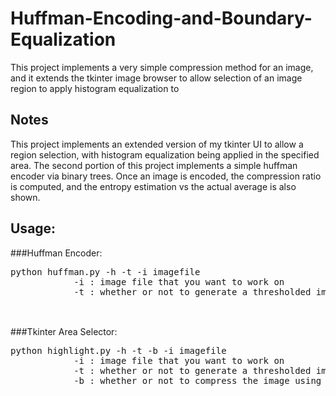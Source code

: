 # Huffman-Encoding-and-Boundary-Equalization
This project implements a very simple compression method for an image, and it extends the tkinter image browser to allow selection of an image region to apply histogram equalization to

## Notes
This project implements an extended version of my tkinter UI to allow a region selection, with histogram equalization being applied in the specified area. The second portion of this project implements a simple huffman encoder via binary trees. Once an image is encoded, the compression ratio is computed, and the entropy estimation vs the actual average is also shown.

## Usage:
###Huffman Encoder:
<pre>
python huffman.py -h -t -i imagefile
            -i : image file that you want to work on
            -t : whether or not to generate a thresholded image (8 levels)
            </pre>

<br>
###Tkinter Area Selector:
<pre>
python highlight.py -h -t -b -i imagefile
            -i : image file that you want to work on
            -t : whether or not to generate a thresholded image (8 levels)
            -b : whether or not to compress the image using Huffman encoding (this is functionally the same as huffman.py, but it lets you see the thresholded image)
            
